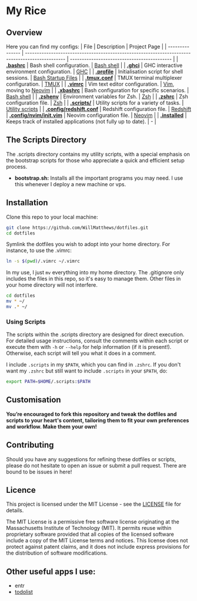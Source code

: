 # My Rice

## Overview
Here you can find my configs:
| File                                                                                                    | Description                                                                                     | Project Page                                                                                     |
| ---------------                                                                                         | ----------------------------------------------------------------------------------------------- | -------------------------------------------                                                      |
| [**.bashrc**](https://github.com/WillMatthews/dotfiles/blob/master/.bashrc)                             | Bash shell configuration.                                                                       | [Bash shell](https://www.gnu.org/software/bash/)                                                 |
| [**.ghci**](https://github.com/WillMatthews/dotfiles/blob/master/.ghci)                                 | GHC interactive environment configuration.                                                      | [GHC](https://www.haskell.org/ghc/)                                                              |
| [**.profile**](https://github.com/WillMatthews/dotfiles/blob/master/.profile)                           | Initialisation script for shell sessions.                                                       | [Bash Startup Files](https://www.gnu.org/software/bash/manual/html_node/Bash-Startup-Files.html) |
| [**.tmux.conf**](https://github.com/WillMatthews/dotfiles/blob/master/.tmux.conf)                       | TMUX terminal multiplexer configuration.                                                        | [TMUX](https://github.com/tmux/tmux)                                                             |
| [**.vimrc**](https://github.com/WillMatthews/dotfiles/blob/master/.vimrc)                               | Vim text editor configuration.                                                                  | [Vim](https://www.vim.org/), moving to [Neovim](https://neovim.io/)                              |
| [**.xbashrc**](https://github.com/WillMatthews/dotfiles/blob/master/.xbashrc)                           | Bash configuration for specific scenarios.                                                      | [Bash shell](https://www.gnu.org/software/bash/)                                                 |
| [**.zshenv**](https://github.com/WillMatthews/dotfiles/blob/master/.zshenv)                             | Environment variables for Zsh.                                                                  | [Zsh](https://www.zsh.org/)                                                                      |
| [**.zshrc**](https://github.com/WillMatthews/dotfiles/blob/master/.zshrc)                               | Zsh configuration file.                                                                         | [Zsh](https://www.zsh.org/)                                                                      |
| [**.scripts/**](https://github.com/WillMatthews/dotfiles/blob/master/.scripts/)                         | Utility scripts for a variety of tasks.                                                         | [Utility scripts](https://github.com/WillMatthews/dotfiles/blob/master/.scripts/)                |
| [**.config/redshift.conf**](https://github.com/WillMatthews/dotfiles/blob/master/.config/redshift.conf) | Redshift configuration file.                                                                    | [Redshift](https://github.com/jonls/redshift)
| [**.config/nvim/init.vim**](https://github.com/WillMatthews/dotfiles/blob/master/.config/nvim/init.vim) | Neovim configuration file.                                                                      | [Neovim](https://neovim.io/)                                                                     |
| [**.installed**](https://github.com/WillMatthews/dotfiles/blob/master/.installed)                       | Keeps track of installed applications (not fully up to date).                                   | -                                                                                                |




## The Scripts Directory

The .scripts directory contains my utility scripts, with a special emphasis on the bootstrap scripts for those who appreciate a quick and efficient setup process.

- **bootstrap.sh:** Installs all the important programs you may need. I use this whenever I deploy a new machine or vps.

## Installation

Clone this repo to your local machine:
```bash
git clone https://github.com/WillMatthews/dotfiles.git
cd dotfiles
```

Symlink the dotfiles you wish to adopt into your home directory. For instance, to use the .vimrc:
```bash
ln -s $(pwd)/.vimrc ~/.vimrc
```

In my use, I just `mv` everything into my home directory. The .gitignore only includes the files in this repo, so it's easy to manage them. Other files in your home directory will not interfere.
```bash
cd dotfiles
mv * ~/
mv .* ~/
```


### Using Scripts
The scripts within the .scripts directory are designed for direct execution. For detailed usage instructions, consult the comments within each script or execute them with `-h` or `--help` for help information (if it is present!). 
Otherwise, each script will tell you what it does in a comment.

I include `.scripts` in my `$PATH`, which you can find in `.zshrc`.
If you don't want my `.zshrc` but still want to include `.scripts` in your `$PATH`, do:
```bash
export PATH=$HOME/.scripts:$PATH 
```

## Customisation
**You’re encouraged to fork this repository and tweak the dotfiles and scripts to your heart's content, tailoring them to fit your own preferences and workflow.
Make them your own!**

## Contributing
Should you have any suggestions for refining these dotfiles or scripts, please do not hesitate to open an issue or submit a pull request. There are bound to be issues in here!

## Licence
This project is licensed under the MIT License - see the [LICENSE](https://github.com/WillMatthews/dotfiles/LICENSE) file for details.

The MIT License is a permissive free software license originating at the Massachusetts Institute of Technology (MIT). It permits reuse within proprietary software provided that all copies of the licensed software include a copy of the MIT License terms and notices. This license does not protect against patent claims, and it does not include express provisions for the distribution of software modifications.

## Other useful apps I use:
* entr
* [todolist](https://github.com/gammons/todolist)
